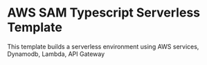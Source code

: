 # AWS SAM Typescript Serverless Template
This template builds a serverless environment using AWS services, Dynamodb, Lambda, API Gateway